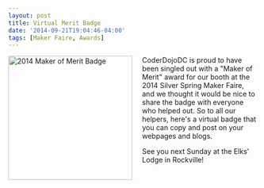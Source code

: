 ```yaml
---
layout: post
title: Virtual Merit Badge
date: '2014-09-21T19:04:46-04:00'
tags: [Maker Faire, Awards]
---
```

<div style="float:left; padding-right:20px"><img src="makerbadge.png" style="width: 250px" alt="2014 Maker of Merit Badge" /></div>

<p>CoderDojoDC is proud to have been singled out with a "Maker of Merit" award for our booth at the 2014 Silver Spring Maker Faire, and we thought it would be nice to share the badge with everyone who helped out.  So to all our helpers, here's a virtual badge that you can copy and post on your webpages and blogs.</p>

<p>See you next Sunday at the Elks' Lodge in Rockville!</p>
